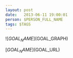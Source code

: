 ```yaml
---
layout: post
date:   2013-06-11 19:00:01
person: $PERSON_FULL_NAME
tags: $TAGS
---
```


![$GOAL_NAME]($GOAL_GRAPH)

[$GOAL_NAME]($GOAL_URL)

